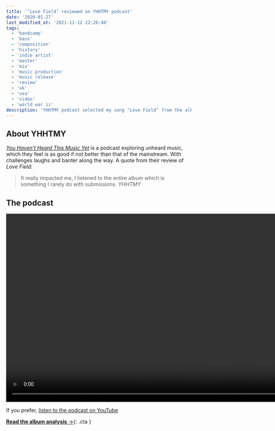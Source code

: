 ```yaml
---
title: '‘Love Field’ reviewed on YHHTMY podcast'
date: '2020-01-27'
last_modified_at: '2021-11-12 22:26:40'
tags:
  - 'bandcamp'
  - 'bass'
  - 'composition'
  - 'history'
  - 'indie artist'
  - 'master'
  - 'mix'
  - 'music production'
  - 'music release'
  - 'review'
  - 'uk'
  - 'usa'
  - 'video'
  - 'world war ii'
description: 'YHHTMY podcast selected my song ‘Love Field’ from the album ‘After 1989’ for their latest episode.'
---
```

## About YHHTMY

[_You Haven't Heard This Music Yet_](https://www.youtube.com/@YHHTMPC) is a podcast exploring unheard music, which they feel is as good if not better than that of the mainstream. With challenges laughs and banter along the way. A quote from their review of _Love Field_:

> It really impacted me, I listened to the entire album which is something I rarely do with submissions.
> <cite>YHHTMY</cite>

## The podcast

<video controls src="{{ site.url }}/assets/videos/you-havent-heard-this-music-yet-podcast-love-field.mp4"
  width="1024">
  Sorry, your browser doesn't support embedded videos, but you can <a href="{{ site.url }}/assets/videos/you-havent-heard-this-music-yet-podcast-love-field.mp4">download it</a> and watch it with your favorite video player.
</video>

If you prefer, [listen to the podcast on YouTube](https://youtu.be/wb2hRjPuU6Y)

[**Read the album analysis**&nbsp;&rarr;](/blog/after-1989/){: .cta }